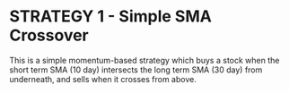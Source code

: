 # STRATEGY 1 - Simple SMA Crossover
This is a simple momentum-based strategy which buys a stock when the short term SMA (10 day) intersects the long term SMA (30 day) from underneath, and sells when it crosses from above.
